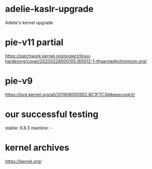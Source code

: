 # adelie-kaslr-upgrade
Adelie's kernel upgrade  

# pie-v11 partial
https://patchwork.kernel.org/project/linux-hardening/cover/20200228000105.165012-1-thgarnie@chromium.org/  

# pie-v9
https://lore.kernel.org/all/201908050952.BC1F7C3@keescook/t/  

# our successful testing
stable: 6.8.3
mainline: -

# kernel archives
https://kernel.org/  
